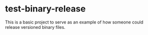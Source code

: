# test-binary-release

This is a basic project to serve as an example of how someone could release versioned binary files.
